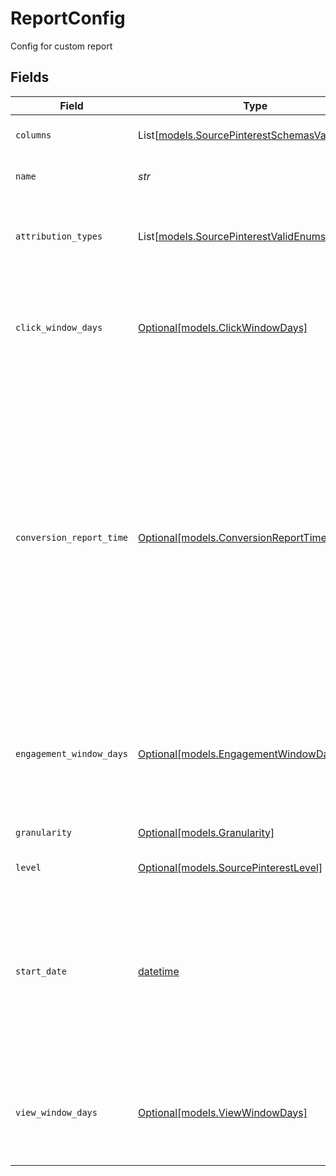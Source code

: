 # ReportConfig

Config for custom report


## Fields

| Field                                                                                                                                                                                                                                                   | Type                                                                                                                                                                                                                                                    | Required                                                                                                                                                                                                                                                | Description                                                                                                                                                                                                                                             | Example                                                                                                                                                                                                                                                 |
| ------------------------------------------------------------------------------------------------------------------------------------------------------------------------------------------------------------------------------------------------------- | ------------------------------------------------------------------------------------------------------------------------------------------------------------------------------------------------------------------------------------------------------- | ------------------------------------------------------------------------------------------------------------------------------------------------------------------------------------------------------------------------------------------------------- | ------------------------------------------------------------------------------------------------------------------------------------------------------------------------------------------------------------------------------------------------------- | ------------------------------------------------------------------------------------------------------------------------------------------------------------------------------------------------------------------------------------------------------- |
| `columns`                                                                                                                                                                                                                                               | List[[models.SourcePinterestSchemasValidEnums](../models/sourcepinterestschemasvalidenums.md)]                                                                                                                                                          | :heavy_check_mark:                                                                                                                                                                                                                                      | A list of chosen columns                                                                                                                                                                                                                                |                                                                                                                                                                                                                                                         |
| `name`                                                                                                                                                                                                                                                  | *str*                                                                                                                                                                                                                                                   | :heavy_check_mark:                                                                                                                                                                                                                                      | The name value of report                                                                                                                                                                                                                                |                                                                                                                                                                                                                                                         |
| `attribution_types`                                                                                                                                                                                                                                     | List[[models.SourcePinterestValidEnums](../models/sourcepinterestvalidenums.md)]                                                                                                                                                                        | :heavy_minus_sign:                                                                                                                                                                                                                                      | List of types of attribution for the conversion report                                                                                                                                                                                                  |                                                                                                                                                                                                                                                         |
| `click_window_days`                                                                                                                                                                                                                                     | [Optional[models.ClickWindowDays]](../models/clickwindowdays.md)                                                                                                                                                                                        | :heavy_minus_sign:                                                                                                                                                                                                                                      | Number of days to use as the conversion attribution window for a pin click action.                                                                                                                                                                      |                                                                                                                                                                                                                                                         |
| `conversion_report_time`                                                                                                                                                                                                                                | [Optional[models.ConversionReportTime]](../models/conversionreporttime.md)                                                                                                                                                                              | :heavy_minus_sign:                                                                                                                                                                                                                                      | The date by which the conversion metrics returned from this endpoint will be reported. There are two dates associated with a conversion event: the date that the user interacted with the ad, and the date that the user completed a conversion event.. |                                                                                                                                                                                                                                                         |
| `engagement_window_days`                                                                                                                                                                                                                                | [Optional[models.EngagementWindowDays]](../models/engagementwindowdays.md)                                                                                                                                                                              | :heavy_minus_sign:                                                                                                                                                                                                                                      | Number of days to use as the conversion attribution window for an engagement action.                                                                                                                                                                    |                                                                                                                                                                                                                                                         |
| `granularity`                                                                                                                                                                                                                                           | [Optional[models.Granularity]](../models/granularity.md)                                                                                                                                                                                                | :heavy_minus_sign:                                                                                                                                                                                                                                      | Chosen granularity for API                                                                                                                                                                                                                              |                                                                                                                                                                                                                                                         |
| `level`                                                                                                                                                                                                                                                 | [Optional[models.SourcePinterestLevel]](../models/sourcepinterestlevel.md)                                                                                                                                                                              | :heavy_minus_sign:                                                                                                                                                                                                                                      | Chosen level for API                                                                                                                                                                                                                                    |                                                                                                                                                                                                                                                         |
| `start_date`                                                                                                                                                                                                                                            | [datetime](https://docs.python.org/3/library/datetime.html#datetime-objects)                                                                                                                                                                            | :heavy_minus_sign:                                                                                                                                                                                                                                      | A date in the format YYYY-MM-DD. If you have not set a date, it would be defaulted to latest allowed date by report api (913 days from today).                                                                                                          | 2022-07-28                                                                                                                                                                                                                                              |
| `view_window_days`                                                                                                                                                                                                                                      | [Optional[models.ViewWindowDays]](../models/viewwindowdays.md)                                                                                                                                                                                          | :heavy_minus_sign:                                                                                                                                                                                                                                      | Number of days to use as the conversion attribution window for a view action.                                                                                                                                                                           |                                                                                                                                                                                                                                                         |